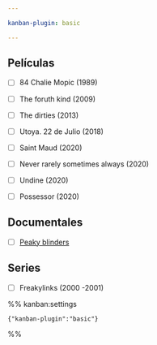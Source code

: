 ```yaml
---

kanban-plugin: basic

---
```


## Películas

- [ ] 84 Chalie Mopic (1989)
- [ ] The foruth kind (2009)
- [ ] The dirties (2013)
- [ ] Utoya. 22 de Julio (2018)
- [ ] Saint Maud (2020)
- [ ] Never rarely sometimes always (2020)
- [ ] Undine (2020)
- [ ] Possessor (2020)


## Documentales

- [ ] [Peaky blinders](https://documentaryheaven.com/real-peaky-blinders/)


## Series

- [ ] Freakylinks (2000 -2001)




%% kanban:settings
```
{"kanban-plugin":"basic"}
```
%%